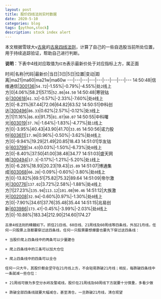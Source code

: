 ```yaml
---
layout: post
title: 股价四线法则实时数据
date: 2020-5-10
categories: blog
tags: [python,stock]
description: stock index alert
---
```



本文根据雪球大v[古泉](https://xueqiu.com/u/7148646888)的[古泉四线法则](https://xueqiu.com/7148646888/130498192)，计算了自己的一些自选股当前所处位置，用于持续追踪验证，帮助自己进行判断。

**说明**：下表中4线对应取值为`红色`表示最新价处于对应指标上方，属正面

时间|名称|代码|最新价|当日|3日|5日|位置|变动|距离|ma21|ma60|ma21w|ma60w
---|---|---|---|---|---|---|---|---
14:50:48|信维通信|[300136](https://xueqiu.com/S/SZ300136)|`54.72`|-1.55%|-0.79%|-4.55%|处`2`线上方|0|4.06%|58.21|57.15|`52.86`|`44.50`
14:50:48|寒锐钴业|[300618](https://xueqiu.com/S/SZ300618)|`61.32`|-0.57%|-2.33%|-7.60%|处`0`线上方|0|-8.21%|67.44|72.06|64.82|63.52
14:50:51|中科创达|[300496](https://xueqiu.com/S/SZ300496)|`86.33`|0.62%|2.57%|-0.12%|处`3`线上方|1|11.16%|`86.03`|91.75|`81.07`|`60.07`
14:50:55|中科曙光|[603019](https://xueqiu.com/S/SH603019)|`37.76`|-1.64%|-1.83%|-4.77%|处`1`线上方|0|-3.95%|40.43|43.90|41.70|`33.05`
14:50:56|诺力股份|[603611](https://xueqiu.com/S/SH603611)|`17.96`|0.96%|-0.50%|-3.62%|处`0`线上方|0|-9.94%|19.29|21.49|20.85|18.43
14:51:01|华友钴业|[603799](https://xueqiu.com/S/SH603799)|`34.63`|0.03%|-1.50%|-6.73%|处`0`线上方|0|-8.40%|37.50|41.00|38.48|34.77
14:51:03|盛天网络|[300494](https://xueqiu.com/S/SZ300494)|`17.3`|-0.17%|-1.21%|-5.20%|处`1`线上方|0|-6.28%|18.93|20.23|19.43|`15.89`
14:51:07|博通集成|[603068](https://xueqiu.com/S/SH603068)|`66.28`|-0.09%|-0.60%|-3.80%|处`0`线上方|0|-13.82%|69.51|75.82|75.32|89.64
14:51:09|帝尔激光|[300776](https://xueqiu.com/S/SZ300776)|`137.02`|3.72%|2.58%|-1.88%|处`4`线上方|1|27.23%|`135.94`|`113.12`|`101.08`|`90.46`
14:51:12|大族激光|[002008](https://xueqiu.com/S/SZ002008)|`32.94`|-0.60%|0.97%|-1.30%|处`0`线上方|0|-7.90%|34.61|37.76|35.48|35.44
14:51:15|兆易创新|[603986](https://xueqiu.com/S/SH603986)|`173.47`|-0.45%|-3.99%|-2.03%|处`0`线上方|0|-10.88%|183.34|212.90|214.60|174.27

```
古泉4线法则的精髓如下。抓住21日线、60日线、21周线及60周线等四条线，外加21月线，任何一只股票上涨都要穿过这四条线，任何一只股票要想爆雷也要先下穿过这四条线：

+ 当股价爬上四条线中的两条可以少量建仓

+ 爬上四条线中的三条可以加大仓位

+ 爬上四条线中的四条可以全仓

任何一只大牛，其股价都会坚守在21月线上方，不会轻易跌破21月线；相反，每跌破四条线中一条就减一些仓位：

+ 21周线可做为多空分水岭及警戒线，股价在21周线及60周线下方就要十分慎重，多看少做

+ 跌破全部四条线就要大幅减仓，甚至清仓，一旦跌破21月线，清仓观望
```